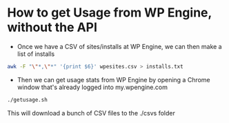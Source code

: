 # How to get Usage from WP Engine, without the API

- Once we have a CSV of sites/installs at WP Engine, we can then make a list of installs

```bash
awk -F "\"*,\"*" '{print $6}' wpesites.csv > installs.txt 
```

- Then we can get usage stats from WP Engine by opening a Chrome window that's already logged into my.wpengine.com

```bash
./getusage.sh
```

This will download a bunch of CSV files to the ./csvs folder 